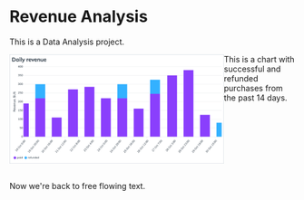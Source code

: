 # Revenue Analysis

This is a Data Analysis project.

<div>
  <img align="left" src="./charts/512.png" alt="Revenue past 14 days" width="75%">

  This is a chart with successful and refunded purchases from the past 14 days.
</div>

<br clear="left"/>
<br>

Now we're back to free flowing text.
